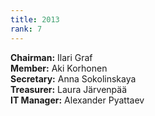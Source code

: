 ```yaml
---
title: 2013
rank: 7
---
```


**Chairman:** Ilari Graf<br>
**Member:** Aki Korhonen<br>
**Secretary:** Anna Sokolinskaya<br>
**Treasurer:** Laura Järvenpää<br>
**IT Manager:** Alexander Pyattaev